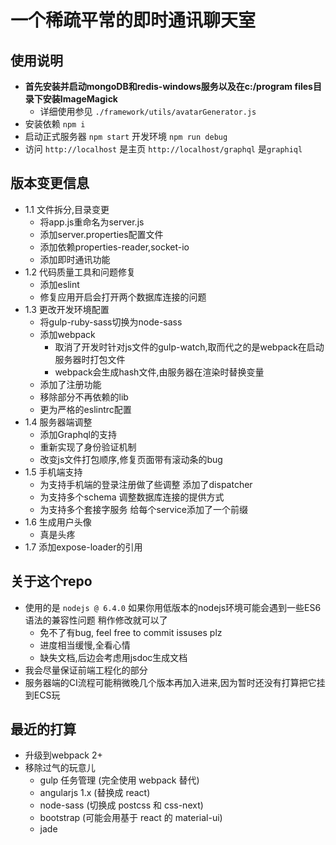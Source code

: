 # 一个稀疏平常的即时通讯聊天室

## 使用说明

- **首先安装并启动mongoDB和redis-windows服务以及在c:/program files目录下安装ImageMagick** 
  - 详细使用参见 `./framework/utils/avatarGenerator.js`
- 安装依赖 `npm i`
- 启动正式服务器 `npm start` 开发环境 `npm run debug`
- 访问 `http://localhost` 是主页 `http://localhost/graphql` 是`graphiql`

## 版本变更信息

- 1.1 文件拆分,目录变更
  - 将app.js重命名为server.js
  - 添加server.properties配置文件
  - 添加依赖properties-reader,socket-io
  - 添加即时通讯功能
- 1.2 代码质量工具和问题修复
  - 添加eslint
  - 修复应用开启会打开两个数据库连接的问题
- 1.3 更改开发环境配置
  - 将gulp-ruby-sass切换为node-sass
  - 添加webpack
    - 取消了开发时针对js文件的gulp-watch,取而代之的是webpack在启动服务器时打包文件
    - webpack会生成hash文件,由服务器在渲染时替换变量
  - 添加了注册功能
  - 移除部分不再依赖的lib
  - 更为严格的eslintrc配置
- 1.4 服务器端调整
  - 添加Graphql的支持
  - 重新实现了身份验证机制
  - 改变js文件打包顺序,修复页面带有滚动条的bug
- 1.5 手机端支持
  - 为支持手机端的登录注册做了些调整 添加了dispatcher
  - 为支持多个schema 调整数据库连接的提供方式
  - 为支持多个套接字服务 给每个service添加了一个前缀 
- 1.6 生成用户头像
  - 真是头疼
- 1.7 添加expose-loader的引用

## 关于这个repo

- 使用的是 `nodejs @ 6.4.0` 如果你用低版本的nodejs环境可能会遇到一些ES6语法的兼容性问题 稍作修改就可以了
  - 免不了有bug, feel free to commit issuses plz
  - 进度相当缓慢,全看心情
  - 缺失文档,后边会考虑用jsdoc生成文档
- 我会尽量保证前端工程化的部分
- 服务器端的CI流程可能稍微晚几个版本再加入进来,因为暂时还没有打算把它挂到ECS玩

## 最近的打算

- 升级到webpack 2+
- 移除过气的玩意儿
  - gulp 任务管理 (完全使用 webpack 替代)
  - angularjs 1.x (替换成 react)
  - node-sass (切换成 postcss 和 css-next)
  - bootstrap (可能会用基于 react 的 material-ui)
  - jade